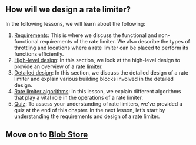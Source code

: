 ## How will we design a rate limiter?
In the following lessons, we will learn about the following:

1. [Requirements](../Requirements%20of%20a%20Rate%20Limiter’s%20Design/): This is where we discuss the functional and non-functional requirements of the rate limiter. We also describe the types of throttling and locations where a rate limiter can be placed to perform its functions efficiently.
2. [High-level design](../Design%20of%20a%20Rate%20Limiter/): In this section, we look at the high-level design to provide an overview of a rate limiter.
3. [Detailed design](../Design%20of%20a%20Rate%20Limiter/): In this section, we discuss the detailed design of a rate limiter and explain various building blocks involved in the detailed design.
4. [Rate limiter algorithms](../Rate%20Limiter%20Algorithms/): In this lesson, we explain different algorithms that play a vital role in the operations of a rate limiter.
5. [Quiz](../Quiz%20on%20the%20Rate%20Limiter’s%20Design/): To assess your understanding of rate limiters, we’ve provided a quiz at the end of this chapter.
In the next lesson, let’s start by understanding the requirements and design of a rate limiter.


## Move on to [Blob Store](../../Blob%20Store/System%20Design%20A%20Blob%20Store/)